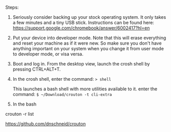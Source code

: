 


Steps:

1. Seriously consider backing up your stock operating system. It only
   takes a few minutes and a tiny USB stick. Instructions can be found here: https://support.google.com/chromebook/answer/6002417?hl=en

2. Put your device into developer mode. Note that this will erase everything
   and reset your machine as if it were new. So make sure you don't have
anything important on your system when you change it from user mode to
developer mode, or visa versa. 

3. Boot and log in. From the desktop view, launch the crosh shell by
   pressing CTRL+ALT+T. 

4. In the crosh shell, enter the command:
    ```> shell```

    This launches a bash shell with more utilities available to it.
enter the command:
    ```$ ~/Download/crouton -t cli-extra```

4. In the bash 

crouton -r list


https://github.com/dnschneid/crouton
